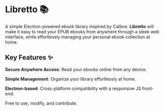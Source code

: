 # Libretto 📚

A simple Electron-powered ebook library inspired by Calibre. **Libretto** will make it easy to read your EPUB ebooks from anywhere through a sleek web interface, while effortlessly managing your personal ebook collection at home.

## Key Features ✨

**Secure Anywhere Access**: Read your ebooks online from any device.

**Simple Management**: Organize your library effortlessly at home.

**Electron-based**: Cross-platform compatibility with a responsive JS front-end.

Free to use, modify, and contribute.